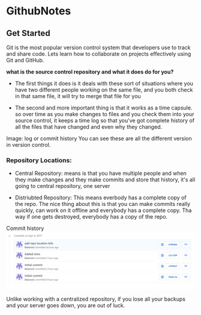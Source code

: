 # GithubNotes

## Get Started
Git is the most popular version control system that developers use to track and share code. Lets learn how to collaborate on projects effectively using Git and GitHub.

**what is the source control repository and what it does do for you?**

 - The first things it does is it deals with these sort of situations where you have two different people working on the same file, and you both check in that same file, it will try to merge that file for you
 
-  The second and more important thing is that it works as a time capsule. so over time as you make changes to files and you check them into your source control, it keeps a time log so that you've got complete history of all the files that have changed and even why they changed.
 
 Image: log or commit history
 You can see these are all the different version in version control.
 
 ### Repository Locations:
 
 - Central Repository: means is that you have multiple people and when they make changes and they make commits and store that history, it's all going to central repository, one server
 
 - Distriubted Repository: This means everbody has a complete copy of the repo. The nice thing about this is that you can make commits really quickly, can work on it offline and everybody has a complete copy. Tha way if one gets destroyed, everybody has a copy of the repo.
 
 Commit history
![alt text](https://github.com/Balasnest/GithubNotes/blob/master/screenshots/commit-history.png?raw=true "Commit History")
 
 Unlike working with a centralized repository, if you lose all your backups and your server goes down, you are out of luck.
  
 
 
